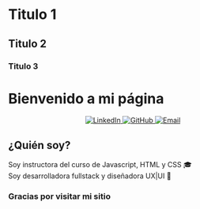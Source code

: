 # Titulo 1
## Titulo 2
### Titulo 3

# Bienvenido a mi página 

<p align="center">
  <a href="https://www.linkedin.com/in/leylacarmona/" target="_blank">
    <img alt="LinkedIn" src="https://img.shields.io/badge/LinkedIn-0077B5?style=for-the-badge&logo=linkedin&logoColor=white" />
  </a>
  <a href="https://github.com/leyla-carmona" target="_blank">
    <img alt="GitHub" src="https://img.shields.io/badge/GitHub-181717?style=for-the-badge&logo=github&logoColor=white" />
  </a>
  <a href="mailto:leylacarmona2010@hotmail.es">
    <img alt="Email" src="https://img.shields.io/badge/Email-D14836?style=for-the-badge&logo=gmail&logoColor=white" />
  </a>
</p>

## ¿Quién soy?
Soy instructora del curso de Javascript, HTML y CSS 🎓 <br>
Soy desarrolladora fullstack y diseñadora UX|UI 🎨

### Gracias por visitar mi sitio

